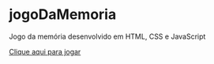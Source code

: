 # jogoDaMemoria
Jogo da memória desenvolvido em HTML, CSS e JavaScript

[Clique aqui para jogar](https://jogo-da-memoria-iota.vercel.app)
